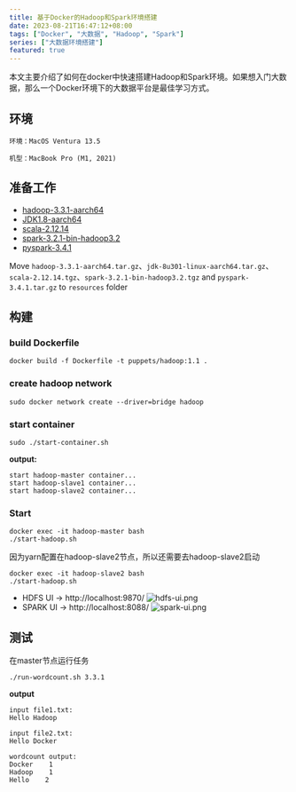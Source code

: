 ```yaml
---
title: 基于Docker的Hadoop和Spark环境搭建
date: 2023-08-21T16:47:12+08:00
tags: ["Docker", "大数据", "Hadoop", "Spark"]
series: ["大数据环境搭建"]
featured: true
---
```


本文主要介绍了如何在docker中快速搭建Hadoop和Spark环境。如果想入门大数据，那么一个Docker环境下的大数据平台是最佳学习方式。

<!--more-->

## 环境

`环境：MacOS Ventura 13.5`

`机型：MacBook Pro (M1, 2021)`

## 准备工作
- [hadoop-3.3.1-aarch64](https://dlcdn.apache.org/hadoop/common/hadoop-3.3.1/hadoop-3.3.1-aarch64.tar.gz)
- [JDK1.8-aarch64](https://gitee.com/Bric666/java/attach_files/803375/download/jdk-8u301-linux-aarch64.tar.gz)
- [scala-2.12.14](https://downloads.lightbend.com/scala/2.12.14/scala-2.12.14.tgz)
- [spark-3.2.1-bin-hadoop3.2](https://dlcdn.apache.org/spark/spark-3.2.1/spark-3.2.1-bin-hadoop3.2.tgz)
- [pyspark-3.4.1](https://files.pythonhosted.org/packages/0c/66/3cf748ba7cd7c6a4a46ffcc8d062f11ddc24b786c5b82936c857dc13b7bd/pyspark-3.4.1.tar.gz)

Move `hadoop-3.3.1-aarch64.tar.gz`、`jdk-8u301-linux-aarch64.tar.gz`、`scala-2.12.14.tgz`、`spark-3.2.1-bin-hadoop3.2.tgz` and `pyspark-3.4.1.tar.gz` to `resources` folder

## 构建

### build Dockerfile
```
docker build -f Dockerfile -t puppets/hadoop:1.1 .
```

### create hadoop network

```
sudo docker network create --driver=bridge hadoop
```

### start container

```
sudo ./start-container.sh
```

**output:**

```
start hadoop-master container...
start hadoop-slave1 container...
start hadoop-slave2 container...
```

### Start

```
docker exec -it hadoop-master bash
./start-hadoop.sh
```
因为yarn配置在hadoop-slave2节点，所以还需要去hadoop-slave2启动
```
docker exec -it hadoop-slave2 bash
./start-hadoop.sh
```

- HDFS UI -> http://localhost:9870/
  ![hdfs-ui.png](/images/blog/hdfs-ui.png)
- SPARK UI -> http://localhost:8088/
  ![spark-ui.png](/images/blog/spark-ui.png)

## 测试
在master节点运行任务
```
./run-wordcount.sh 3.3.1
```

**output**

```
input file1.txt:
Hello Hadoop

input file2.txt:
Hello Docker

wordcount output:
Docker    1
Hadoop    1
Hello    2
```

